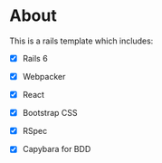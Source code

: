 # About

This is a rails template which includes:

- [x] Rails 6
- [x] Webpacker
- [x] React
- [x] Bootstrap CSS
- [x] RSpec
- [x] Capybara for BDD


